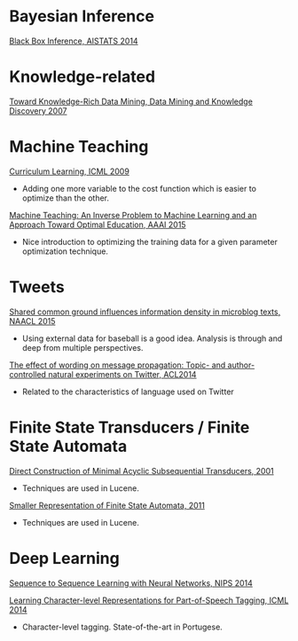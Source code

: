# Bayesian Inference
[Black Box Inference, AISTATS 2014](http://jmlr.org/proceedings/papers/v33/ranganath14.pdf)

# Knowledge-related
[Toward Knowledge-Rich Data Mining, Data Mining and Knowledge Discovery 2007](http://homes.cs.washington.edu/~pedrod/papers/dmkd07.pdf)

# Machine Teaching
[Curriculum Learning, ICML 2009](http://ronan.collobert.com/pub/matos/2009_curriculum_icml.pdf)
* Adding one more variable to the cost function which is easier to optimize than the other.

[Machine Teaching: An Inverse Problem to Machine Learning and an Approach Toward Optimal Education, AAAI 2015](http://pages.cs.wisc.edu/~jerryzhu/pub/MachineTeachingAAAI15.pdf)
* Nice introduction to optimizing the training data for a given parameter optimization technique.

# Tweets
[Shared common ground influences information density in microblog texts, NAACL 2015](http://langcog.stanford.edu/papers/DF-underreview.pdf)
* Using external data for baseball is a good idea. Analysis is through and deep from multiple perspectives.

[The effect of wording on message propagation: Topic- and author-controlled natural experiments on Twitter, ACL2014](http://www.aclweb.org/anthology/P/P14/P14-1017.pdf)
* Related to the characteristics of language used on Twitter

# Finite State Transducers / Finite State Automata
[Direct Construction of Minimal Acyclic Subsequential Transducers, 2001](http://citeseerx.ist.psu.edu/viewdoc/summary?doi=10.1.1.24.3698)
* Techniques are used in Lucene. 

[Smaller Representation of Finite State Automata, 2011](http://www.cs.put.poznan.pl/dweiss/site/publications/download/fsacomp.pdf)
* Techniques are used in Lucene. 

# Deep Learning
[Sequence to Sequence Learning with Neural Networks, NIPS 2014](http://papers.nips.cc/paper/5346-sequence-to-sequence-learning-with-neural-networks.pdf)

[Learning Character-level Representations for Part-of-Speech Tagging, ICML 2014](http://jmlr.org/proceedings/papers/v32/santos14.pdf)
* Character-level tagging. State-of-the-art in Portugese.
